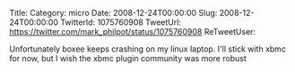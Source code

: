 Title: 
Category: micro
Date: 2008-12-24T00:00:00
Slug: 2008-12-24T00:00:00
TwitterId: 1075760908
TweetUrl: https://twitter.com/mark_philpot/status/1075760908
ReTweetUser: 

Unfortunately boxee keeps crashing on my linux laptop. I'll stick with xbmc for now, but I wish the xbmc plugin community was more robust